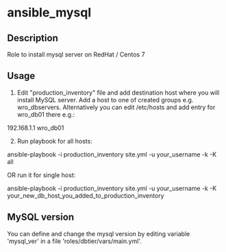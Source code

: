 # ansible_mysql
## Description
Role to install mysql server on RedHat / Centos 7

## Usage
1) Edit "production_inventory" file and add destination host where you will install MySQL server. Add a host to one of created groups e.g. wro_dbservers.
   Alternatively you can edit /etc/hosts and add entry for wro_db01 there e.g.:

 192.168.1.1 wro_db01 

2) Run playbook for all hosts:

  ansible-playbook -i production_inventory site.yml -u your_username -k -K all

  OR run it for single host:

  ansible-playbook -i production_inventory site.yml -u your_username -k -K your_new_db_host_you_added_to_production_inventory

## MySQL version
You can define and change the mysql version by editing variable 'mysql_ver' in a file 'roles/dbtier/vars/main.yml'.


